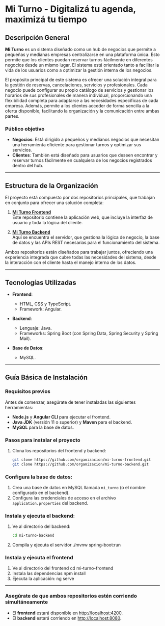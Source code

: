 # Mi Turno - Digitalizá tu agenda, maximizá tu tiempo

## Descripción General

**Mi Turno** es un sistema diseñado como un hub de negocios que permite a pequeñas y medianas empresas centralizarse en una plataforma única. Esto permite que los clientes puedan reservar turnos fácilmente en diferentes negocios desde un mismo lugar. El sistema está orientado tanto a facilitar la vida de los usuarios como a optimizar la gestión interna de los negocios.

El propósito principal de este sistema es ofrecer una solución integral para la gestión de reservas, cancelaciones, servicios y profesionales. Cada negocio puede configurar su propio catálogo de servicios y gestionar los horarios de sus profesionales de manera individual, proporcionando una flexibilidad completa para adaptarse a las necesidades específicas de cada empresa. Además, permite a los clientes acceder de forma sencilla a la oferta disponible, facilitando la organización y la comunicación entre ambas partes.

### Público objetivo
- **Negocios**: Está dirigido a pequeños y medianos negocios que necesitan una herramienta eficiente para gestionar turnos y optimizar sus servicios.
- **Clientes**: También está diseñado para usuarios que deseen encontrar y reservar turnos fácilmente en cualquiera de los negocios registrados dentro del hub.

---

## Estructura de la Organización

El proyecto está compuesto por dos repositorios principales, que trabajan en conjunto para ofrecer una solución completa:

1. **[Mi Turno Frontend](https://github.com/organizacion/mi-turno-frontend)**  
   Este repositorio contiene la aplicación web, que incluye la interfaz de usuario y toda la lógica del cliente.

2. **[Mi Turno Backend](https://github.com/organizacion/mi-turno-backend)**  
   Aquí se encuentra el servidor, que gestiona la lógica de negocio, la base de datos y las APIs REST necesarias para el funcionamiento del sistema.

Ambos repositorios están diseñados para trabajar juntos, ofreciendo una experiencia integrada que cubre todas las necesidades del sistema, desde la interacción con el cliente hasta el manejo interno de los datos.

---

## Tecnologías Utilizadas

- **Frontend**:  
  - HTML, CSS y TypeScript.  
  - Framework: Angular.

- **Backend**:  
  - Lenguaje: Java.  
  - Frameworks: Spring Boot (con Spring Data, Spring Security y Spring Mail).

- **Base de Datos**:  
  - MySQL.

---

## Guía Básica de Instalación

### Requisitos previos
Antes de comenzar, asegúrate de tener instaladas las siguientes herramientas:
- **Node.js** y **Angular CLI** para ejecutar el frontend.
- **Java JDK** (versión 11 o superior) y **Maven** para el backend.
- **MySQL** para la base de datos.

### Pasos para instalar el proyecto
1. Clona los repositorios del frontend y backend:
   ```bash
   git clone https://github.com/organizacion/mi-turno-frontend.git
   git clone https://github.com/organizacion/mi-turno-backend.git


### Configura la base de datos:

1. Crea una base de datos en MySQL llamada `mi_turno` (o el nombre configurado en el backend).
2. Configura las credenciales de acceso en el archivo `application.properties` del backend.

### Instala y ejecuta el backend:

1. Ve al directorio del backend:
   ```bash
   cd mi-turno-backend
2. Compila y ejecuta el servidor
   ./mvnw spring-boot:run
   
### Instala y ejecuta el frontend

1. Ve al directorio del frontend
   cd mi-turno-frontend
2. Instala las dependencias
   npm install
3. Ejecuta la aplicación:
   ng serve

---

### Asegúrate de que ambos repositorios estén corriendo simultáneamente

- El **frontend** estará disponible en [http://localhost:4200](http://localhost:4200).
- El **backend** estará corriendo en [http://localhost:8080](http://localhost:8080).
   
